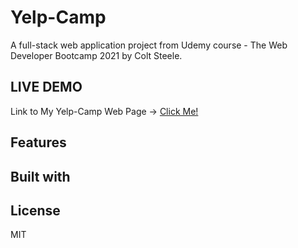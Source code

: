 # Yelp-Camp
A full-stack web application project from Udemy course - The Web Developer Bootcamp 2021 by Colt Steele.
## LIVE DEMO
Link to My Yelp-Camp Web Page -> [Click Me!](https://infinite-caverns-07333.herokuapp.com/)
## Features
## Built with
## License
MIT
